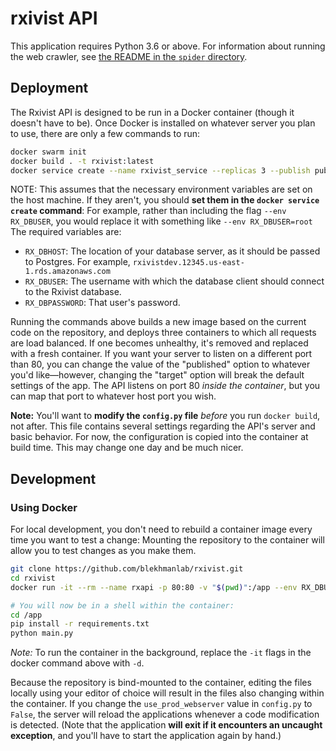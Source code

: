 # rxivist API

This application requires Python 3.6 or above. For information about running the web crawler, see [the README in the `spider` directory](https://github.com/blekhmanlab/rxivist/blob/master/spider/README.md).

## Deployment
The Rxivist API is designed to be run in a Docker container (though it doesn't have to be). Once Docker is installed on whatever server you plan to use, there are only a few commands to run:

```sh
docker swarm init
docker build . -t rxivist:latest
docker service create --name rxivist_service --replicas 3 --publish published=80,target=80 --env RX_DBUSER --env RX_DBPASSWORD --env RX_DBHOST rxivist:latest
```

NOTE: This assumes that the necessary environment variables are set on the host machine. If they aren't, you should **set them in the `docker service create` command**: For example, rather than including the flag `--env RX_DBUSER`, you would replace it with something like `--env RX_DBUSER=root` The required variables are:

* `RX_DBHOST`: The location of your database server, as it should be passed to Postgres. For example, `rxivistdev.12345.us-east-1.rds.amazonaws.com`
* `RX_DBUSER`: The username with which the database client should connect to the Rxivist database.
* `RX_DBPASSWORD`: That user's password.

Running the commands above builds a new image based on the current code on the repository, and deploys three containers to which all requests are load balanced. If one becomes unhealthy, it's removed and replaced with a fresh container. If you want your server to listen on a different port than 80, you can change the value of the "published" option to whatever you'd like—however, changing the "target" option will break the default settings of the app. The API listens on port 80 *inside the container*, but you can map that port to whatever host port you wish.

**Note:** You'll want to **modify the `config.py` file** *before* you run `docker build`, not after. This file contains several settings regarding the API's server and basic behavior. For now, the configuration is copied into the container at build time. This may change one day and be much nicer.

## Development

### Using Docker

For local development, you don't need to rebuild a container image every time you want to test a change: Mounting the repository to the container will allow you to test changes as you make them.

```sh
git clone https://github.com/blekhmanlab/rxivist.git
cd rxivist
docker run -it --rm --name rxapi -p 80:80 -v "$(pwd)":/app --env RX_DBUSER --env RX_DBPASSWORD --env RX_DBHOST python:slim bash

# You will now be in a shell within the container:
cd /app
pip install -r requirements.txt
python main.py
```

*Note:* To run the container in the background, replace the `-it` flags in the docker command above with `-d`.

Because the repository is bind-mounted to the container, editing the files locally using your editor of choice will result in the files also changing within the container. If you change the `use_prod_webserver` value in `config.py` to `False`, the server will reload the applications whenever a code modification is detected. (Note that the application **will exit if it encounters an uncaught exception**, and you'll have to start the application again by hand.)
